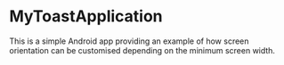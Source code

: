 # MyToastApplication

This is a simple Android app providing an example of how screen orientation can be customised
depending on the minimum screen width.